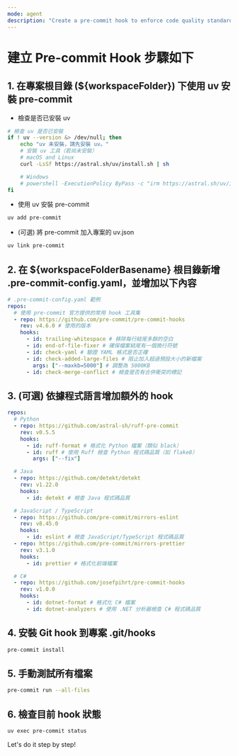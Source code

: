 ```yaml
---
mode: agent
description: "Create a pre-commit hook to enforce code quality standards before committing changes."
---
```


# 建立 Pre-commit Hook 步驟如下

## 1. 在專案根目錄 (${workspaceFolder}) 下使用 uv 安裝 pre-commit

- 檢查是否已安裝 uv

```zsh
# 檢查 uv 是否已安裝
if ! uv --version &> /dev/null; then
    echo "uv 未安裝，請先安裝 uv。"
    # 安裝 uv 工具（若尚未安裝）
    # macOS and Linux
    curl -LsSf https://astral.sh/uv/install.sh | sh

    # Windows
    # powershell -ExecutionPolicy ByPass -c "irm https://astral.sh/uv/install.ps1 | iex"
fi
```

- 使用 uv 安裝 pre-commit

```zsh
uv add pre-commit
```

- (可選) 將 pre-commit 加入專案的 uv.json

```zsh
uv link pre-commit
```

## 2. 在 ${workspaceFolderBasename} 根目錄新增 .pre-commit-config.yaml，並增加以下內容

```yaml
# .pre-commit-config.yaml 範例
repos:
  # 使用 pre-commit 官方提供的常用 hook 工具集
  - repo: https://github.com/pre-commit/pre-commit-hooks
    rev: v4.6.0 # 使用的版本
    hooks:
      - id: trailing-whitespace # 移除每行結尾多餘的空白
      - id: end-of-file-fixer # 確保檔案結尾有一個換行符號
      - id: check-yaml # 驗證 YAML 格式是否正確
      - id: check-added-large-files # 阻止加入超過預設大小的新檔案
        args: ["--maxkb=5000"] # 調整為 5000KB
      - id: check-merge-conflict # 檢查是否有合併衝突的標記
```

## 3. (可選) 依據程式語言增加額外的 hook

```yaml
repos:
  # Python
  - repo: https://github.com/astral-sh/ruff-pre-commit
    rev: v0.5.5
    hooks:
      - id: ruff-format # 格式化 Python 檔案（類似 black）
      - id: ruff # 使用 Ruff 檢查 Python 程式碼品質（如 flake8）
        args: ["--fix"]

  # Java
  - repo: https://github.com/detekt/detekt
    rev: v1.22.0
    hooks:
      - id: detekt # 檢查 Java 程式碼品質

  # JavaScript / TypeScript
  - repo: https://github.com/pre-commit/mirrors-eslint
    rev: v8.45.0
    hooks:
      - id: eslint # 檢查 JavaScript/TypeScript 程式碼品質
  - repo: https://github.com/pre-commit/mirrors-prettier
    rev: v3.1.0
    hooks:
      - id: prettier # 格式化前端檔案

  # C#
  - repo: https://github.com/josefpihrt/pre-commit-hooks
    rev: v1.0.0
    hooks:
      - id: dotnet-format # 格式化 C# 檔案
      - id: dotnet-analyzers # 使用 .NET 分析器檢查 C# 程式碼品質
```

## 4. 安裝 Git hook 到專案 .git/hooks

```zsh
pre-commit install
```

## 5. 手動測試所有檔案

```zsh
pre-commit run --all-files
```

## 6. 檢查目前 hook 狀態

```zsh
uv exec pre-commit status
```

Let's do it step by step!
